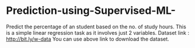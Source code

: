 # Prediction-using-Supervised-ML-
Predict the percentage of an student based on the no. of study hours. This is a simple linear regression task as it involves just 2 variables.  Dataset link : http://bit.ly/w-data You can use above link to download the dataset.
